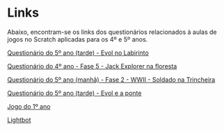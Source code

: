 # Links
 
Abaixo, encontram-se os links dos questionários relacionados à aulas de jogos no Scratch aplicadas para os 4º e 5º anos.

<p><a href="https://docs.google.com/forms/d/e/1FAIpQLSc74_2eAvWNilAsgatHIcneJ3PI8Fmz1A3YPgMyU31nK0sbQg/viewform
?edit_requested=true" target="_blank"> Questionário do 5º ano (tarde) - Evol no Labirinto</a></p> 
 
<p></p>

<p><a href="https://docs.google.com/forms/d/e/1FAIpQLSesDTXKqCoXWF_2upneN5GOPGNTCP955S4saTVC7VUHtMiSAQ/viewform?edit_requested=true" target="_blank"> Questionário do 4º ano - Fase 5 - Jack Explorer na floresta </a></p>

<p><a href="https://docs.google.com/forms/d/e/1FAIpQLSd3QrSLxBkZS25rKJZfmeKbLzhoyy-gyG1sveB6O-7ul58amA/viewform?edit_requested=true" target="_blank"> Questionário do 5º ano (manhã) - Fase 2 - WWII - Soldado na Trincheira </a></p>

<p><a href="https://docs.google.com/forms/d/e/1FAIpQLSe84yTeX4FMjFzq5l7pEjQDFA9dFxE9re0NAeetiJVa5JOV2Q/viewform?edit_requested=true" target="_blank"> Questionário do 5º ano (tarde) - Evol e a ponte </a></p>

<p><a href="https://www.escolagames.com.br/jogos/vooEducativo/?deviceType=mobile" target="_blank"> Jogo do 1º ano</a></p>
           
<p><a href="http://lightbot.com/flash.html" target="_blank"> Lightbot</a></p>
           
